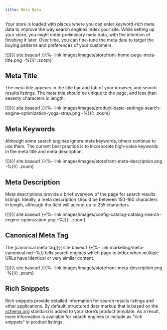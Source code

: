 ```yaml
---
title: Meta Data
---
```


Your store is loaded with places where you can enter keyword-rich meta data to improve the way search engines index your site. While setting up your store, you might enter preliminary meta data, with the intention of finishing it later. Over time, you can fine-tune the meta data to target the buying patterns and preferences of your customers.

![]({{ site.baseurl }}{%- link images/images/storefront-home-page-meta-title.png -%}){: .zoom}

## Meta Title

The meta title appears in the title bar and tab of your browser, and search results listings. The meta title should be unique to the page, and less than seventy characters in length.

![]({{ site.baseurl }}{%- link images/images/product-basic-settings-search-engine-optimization-yoga-strap.png -%}){: .zoom}

## Meta Keywords

Although some search engines ignore meta keywords, others continue to use them. The current best practice is to incorporate high-value keywords in the meta title and meta description.

![]({{ site.baseurl }}{%- link images/images/storefront-meta-description.png -%}){: .zoom}

## Meta Description

Meta descriptions provide a brief overview of the page for search results listings. Ideally, a meta description should be between 150-160 characters in length, although the field will accept up to 255 characters.

![]({{ site.baseurl }}{%- link images/images/config-catalog-catalog-search-engine-optimization.png -%}){: .zoom}

## Canonical Meta Tag

The [canonical meta tag]({{ site.baseurl }}{%- link marketing/meta-canonical.md -%}) tells search engines which page to index when multiple URLs have identical or very similar content.

![]({{ site.baseurl }}{%- link images/images/storefront-meta-description.png -%}){: .zoom}

## Rich Snippets

Rich snippets provide detailed information for search results listings and other applications. By default, structured data markup that is based on the [schema.org][1] standard is added to your store’s product template. As a result, more information is available for search engines to include as “rich snippets” in product listings.

[1]: http://schema.org/
